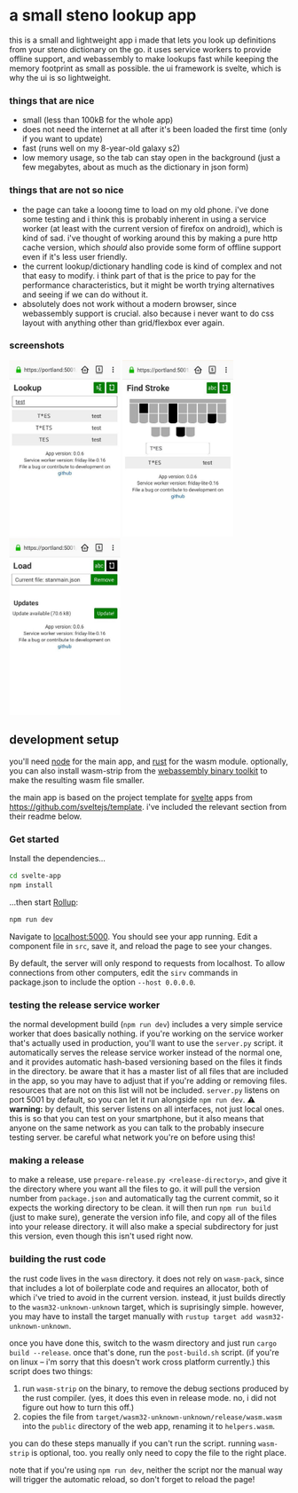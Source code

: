 # a small steno lookup app

this is a small and lightweight app i made that lets you look up definitions from your steno dictionary on the go. it uses service workers to provide offline support, and webassembly to make lookups fast while keeping the memory footprint as small as possible. the ui framework is svelte, which is why the ui is so lightweight.

### things that are nice

- small (less than 100kB for the whole app)
- does not need the internet at all after it's been loaded the first time (only if you want to update)
- fast (runs well on my 8-year-old galaxy s2)
- low memory usage, so the tab can stay open in the background (just a few megabytes, about as much as the dictionary in json form)

### things that are not so nice

- the page can take a looong time to load on my old phone. i've done some testing and i think this is probably inherent in using a service worker (at least with the current version of firefox on android), which is kind of sad. i've thought of working around this by making a pure http cache version, which *should* also provide some form of offline support even if it's less user friendly.
- the current lookup/dictionary handling code is kind of complex and not that easy to modify. i think part of that is the price to pay for the performance characteristics, but it might be worth trying alternatives and seeing if we can do without it.
- absolutely does not work without a modern browser, since webassembly support is crucial. also because i never want to do css layout with anything other than grid/flexbox ever again.

### screenshots

<img alt="screenshot of the app in lookup mode. there is a title, two buttons for switching to the other modes, a text entry box with the word &quot;test&quot; entered, and a list of results that shows definitions translating to &quot;test&quot;" src="screenshot-lookup.jpg" width="200" /> <img alt="screenshot of the app in find stroke mode. below the title and mode buttons is a schema of a steno keyboard, with some keys highlighted. there is also a text entry box with the characters &quot;T\*ES&quot;, corresponding to the stroke shown by the keyboard. below that is a single result, showing that &quot;T\*ES&quot; translates to &quot;test&quot;." src="screenshot-find-stroke.jpg" width="200" /> <img alt="screenshot of the dictionary load screen. below the header is a box showing the currently loaded dictionary, with the option to remove it. below that is a subheading saying &quot;Updates&quot;, some text saying that an update is available, and a button saying &quot;Update!&quot;." src="screenshot-load.jpg" width="200" />


## development setup

you'll need [node](https://nodejs.org) for the main app, and [rust](https://www.rust-lang.org/) for the wasm module. optionally, you can also install wasm-strip from the [webassembly binary toolkit](https://github.com/WebAssembly/wabt) to make the resulting wasm file smaller.

the main app is based on the project template for [svelte](https://svelte.dev) apps from https://github.com/sveltejs/template. i've included the relevant section from their readme below.

### Get started

Install the dependencies...

```bash
cd svelte-app
npm install
```

...then start [Rollup](https://rollupjs.org):

```bash
npm run dev
```

Navigate to [localhost:5000](http://localhost:5000). You should see your app running. Edit a component file in `src`, save it, and reload the page to see your changes.

By default, the server will only respond to requests from localhost. To allow connections from other computers, edit the `sirv` commands in package.json to include the option `--host 0.0.0.0`.

### testing the release service worker

the normal development build (`npm run dev`) includes a very simple service worker that does basically nothing. if you're working on the service worker that's actually used in production, you'll want to use the `server.py` script. it automatically serves the release service worker instead of the normal one, and it provides automatic hash-based versioning based on the files it finds in the directory. be aware that it has a master list of all files that are included in the app, so you may have to adjust that if you're adding or removing files. resources that are not on this list will not be included. `server.py` listens on port 5001 by default, so you can let it run alongside `npm run dev`. ⚠ **warning:** by default, this server listens on all interfaces, not just local ones. this is so that you can test on your smartphone, but it also means that anyone on the same network as you can talk to the probably insecure testing server. be careful what network you're on before using this!

### making a release

to make a release, use `prepare-release.py <release-directory>`, and give it the directory where you want all the files to go. it will pull the version number from `package.json` and automatically tag the current commit, so it expects the working directory to be clean. it will then run `npm run build` (just to make sure), generate the version info file, and copy all of the files into your release directory. it will also make a special subdirectory for just this version, even though this isn't used right now.

### building the rust code

the rust code lives in the `wasm` directory. it does not rely on `wasm-pack`, since that includes a lot of boilerplate code and requires an allocator, both of which i've tried to avoid in the current version. instead, it just builds directly to the `wasm32-unknown-unknown` target, which is suprisingly simple. however, you may have to install the target manually with `rustup target add wasm32-unknown-unknown`.

once you have done this, switch to the wasm directory and just run `cargo build --release`. once that's done, run the `post-build.sh` script. (if you're on linux – i'm sorry that this doesn't work cross platform currently.) this script does two things:

1. run `wasm-strip` on the binary, to remove the debug sections produced by the rust compiler. (yes, it does this even in release mode. no, i did not figure out how to turn this off.)
2. copies the file from `target/wasm32-unknown-unknown/release/wasm.wasm` into the `public` directory of the web app, renaming it to `helpers.wasm`.

you can do these steps manually if you can't run the script. running `wasm-strip` is optional, too. you really only need to copy the file to the right place.

note that if you're using `npm run dev`, neither the script nor the manual way will trigger the automatic reload, so don't forget to reload the page!